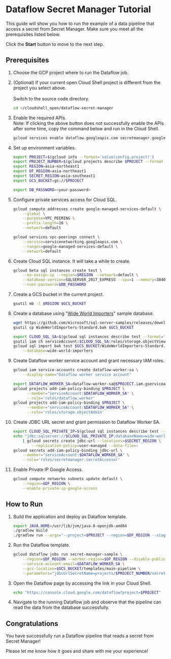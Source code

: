 # Dataflow Secret Manager Tutorial

This guide will show you how to run the example of a data pipeline that access a secret from Secret
Manager. Make sure you meet all the prerequisites listed below.

Click the **Start** button to move to the next step.

## Prerequisites
1.  Choose the GCP project where to run the Dataflow job.
    <walkthrough-project-setup></walkthrough-project-setup>

1.  (Optional) If your current open Cloud Shell project is different from the project you select above.  
    <walkthrough-open-cloud-shell-button></walkthrough-open-cloud-shell-button>  
    Switch to the source code directory.
    ```bash
    cd ~/cloudshell_open/dataflow-secret-manager
    ```

1.  Enable the required APIs.
    <walkthrough-enable-apis apis="dataflow.googleapis.com,secretmanager.googleapis.com,servicenetworking.googleapis.com"></walkthrough-enable-apis>  
    Note: If clicking the above button does not successfully enable the APIs after some time, copy the command below 
    and run in the Cloud Shell. 
    ```bash
    gcloud services enable dataflow.googleapis.com secretmanager.googleapis.com servicenetworking.googleapis.com
    ```

1.  Set up environment variables.
    ```bash
    export PROJECT=$(gcloud info --format='value(config.project)')
    export PROJECT_NUMBER=$(gcloud projects describe $PROJECT --format 'value(projectNumber)')
    export REGION=asia-northeast1
    export DF_REGION=asia-northeast1
    export SECRET_REGION=asia-southeast1
    export GCS_BUCKET=gs://$PROJECT
    ```
    ```bash
    export DB_PASSWORD=<your-password>
    ```

1.  Configure private services access for Cloud SQL.
    ```bash
    gcloud compute addresses create google-managed-services-default \
        --global \
        --purpose=VPC_PEERING \
        --prefix-length=16 \
        --network=default
    ```
    ```bash
    gcloud services vpc-peerings connect \
        --service=servicenetworking.googleapis.com \
        --ranges=google-managed-services-default \
        --network=default
    ```

1.  Create Cloud SQL instance. It will take a while to create.
    ```bash
    gcloud beta sql instances create test \
        --no-assign-ip --region=$REGION --network=default \
        --database-version=SQLSERVER_2017_EXPRESS --cpu=1 --memory=3840MB \
        --root-password=$DB_PASSWORD
    ```

1.  Create a GCS bucket in the current project.
    ```bash
    gsutil mb -l $REGION $GCS_BUCKET
    ```

1.  Create a database using "[Wide World Importers](https://docs.microsoft.com/en-us/sql/samples/wide-world-importers-what-is)" sample database.
    ```bash
    wget https://github.com/microsoft/sql-server-samples/releases/download/wide-world-importers-v1.0/WideWorldImporters-Standard.bak 
    gsutil cp WideWorldImporters-Standard.bak $GCS_BUCKET
    ```
    ```bash
    export CLOUD_SQL_SA=$(gcloud sql instances describe test --format='value(serviceAccountEmailAddress)')
    gsutil iam ch serviceAccount:$CLOUD_SQL_SA:roles/storage.objectViewer $GCS_BUCKET
    gcloud sql import bak test $GCS_BUCKET/WideWorldImporters-Standard.bak \
        --database=wide-world-importers
    ```

1.  Create Dataflow worker service account and grant necessary IAM roles.
    ```bash
    gcloud iam service-accounts create dataflow-worker-sa \
        --display-name="Dataflow worker service account"
    
    export DATAFLOW_WORKER_SA=dataflow-worker-sa@$PROJECT.iam.gserviceaccount.com
    gcloud projects add-iam-policy-binding $PROJECT \
          --member="serviceAccount:$DATAFLOW_WORKER_SA" \
          --role='roles/dataflow.worker'
    gcloud projects add-iam-policy-binding $PROJECT \
          --member="serviceAccount:$DATAFLOW_WORKER_SA" \
          --role='roles/storage.objectAdmin'
    ```

1.  Create JDBC URL secret and grant permission to Dataflow Worker SA.
    ```bash
    export CLOUD_SQL_PRIVATE_IP=$(gcloud sql instances describe test --format='value(ipAddresses[].ipAddress)')
    echo "jdbc:sqlserver://$CLOUD_SQL_PRIVATE_IP;databaseName=wide-world-importers;user=sqlserver;password=$DB_PASSWORD" \
        | gcloud secrets create jdbc-url --locations=$SECRET_REGION \
            --replication-policy=user-managed --data-file=-
    gcloud secrets add-iam-policy-binding jdbc-url \
        --member="serviceAccount:$DATAFLOW_WORKER_SA" \
        --role='roles/secretmanager.secretAccessor'
    ```

1.  Enable Private IP Google Access.
    ```bash
    gcloud compute networks subnets update default \
        --region=$DF_REGION \
        --enable-private-ip-google-access
    ```

## How to Run

1.  Build the application and deploy as Dataflow template.
    ```bash
    export JAVA_HOME=/usr/lib/jvm/java-8-openjdk-amd64
    ./gradlew build
    ./gradlew run --args="--project=$PROJECT --region=$DF_REGION --stagingLocation=$GCS_BUCKET/df-temp --tempLocation=$GCS_BUCKET/df-temp --templateLocation=$GCS_BUCKET/templates/main-pipeline --runner=DataflowRunner"
    ```

1.  Run the Dataflow template.
    ```bash
    gcloud dataflow jobs run secret-manager-sample \
        --region=$DF_REGION --worker-region=$DF_REGION --disable-public-ips \
        --service-account-email=$DATAFLOW_WORKER_SA \
        --gcs-location=$GCS_BUCKET/templates/main-pipeline \
        --parameters="jdbcUrlSecretName=projects/$PROJECT_NUMBER/secrets/jdbc-url/versions/latest"
    ```
1.  Open the Dataflow page by accessing the link in your Cloud Shell.
    ```bash
    echo "https://console.cloud.google.com/dataflow?project=$PROJECT"
    ```
    
1.  Navigate to the running Dataflow job and observe that the pipeline can read the data from the database successfully.

## Congratulations

<walkthrough-conclusion-trophy></walkthrough-conclusion-trophy>

You have successfully run a Dataflow pipeline that reads a secret from Secret Manager!

Please let me know how it goes and share with me your experience!
